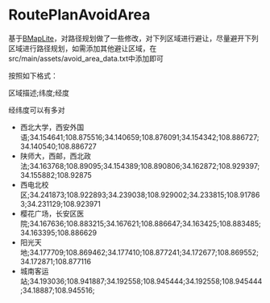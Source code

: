 # RoutePlanAvoidArea

基于[BMapLite](https://github.com/gfuil/BmapLite)，对路径规划做了一些修改，对下列区域进行避让，尽量避开下列区域进行路径规划，如需添加其他避让区域，在src/main/assets/avoid_area_data.txt中添加即可

按照如下格式：

区域描述;纬度;经度

经纬度可以有多对

- 西北大学，西安外国语;34.154641;108.875516;34.140659;108.876091;34.154342;108.886727;34.140540;108.886727
- 陕师大，西邮，西北政法;34.163768;108.89095;34.154389;108.890806;34.162872;108.929397;34.155882;108.92875
- 西电北校区;34.241873;108.922893;34.239038;108.929002;34.233815;108.917863;34.231129;108.923971
- 樱花广场，长安区医院;34.167636;108.883215;34.167621;108.886647;34.163425;108.883485;34.163395;108.886629
- 阳光天地;34.177709;108.869462;34.177410;108.877241;34.172677;108.869552;34.172871;108.877116
- 城南客运站;34.193036;108.941887;34.192558;108.945444;34.192558;108.945444;34.18887;108.945516;



